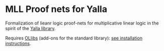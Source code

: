 # MLL Proof nets for Yalla

Formalization of lieanr logic proof-nets for multiplicative linear logic in the spirit of the [Yalla library](https://perso.ens-lyon.fr/olivier.laurent/yalla/).

Requires [OLlibs](https://github.com/olaure01/ollibs) (add-ons for the standard library): [see installation instructions](https://github.com/olaure01/ollibs/blob/master/README.md).
